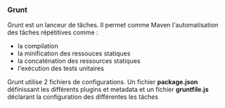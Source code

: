 ### Grunt

Grunt est un lanceur de tâches. Il permet comme Maven l'automatisation des tâches répétitives comme :

* la compilation
* la minification des ressouces statiques
* la concaténation des ressources statiques
* l'exécution des tests unitaires

Grunt utilise 2 fichiers de configurations. Un fichier **package.json** définissant les différents plugins et metadata
et un fichier **gruntfile.js** déclarant la configuration des différentes les tâches
